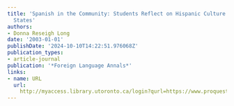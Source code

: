 ```yaml
---
title: 'Spanish in the Community: Students Reflect on Hispanic Culture in the United
  States'
authors:
- Donna Reseigh Long
date: '2003-01-01'
publishDate: '2024-10-10T14:22:51.976068Z'
publication_types:
- article-journal
publication: '*Foreign Language Annals*'
links:
- name: URL
  url: 
    http://myaccess.library.utoronto.ca/login?qurl=https://www.proquest.com/docview/62224828?accountid=14771&bdid=38382&_bd=XlLQVKwPOeSTitGBlQvagXUXpBo%3D
---
```

